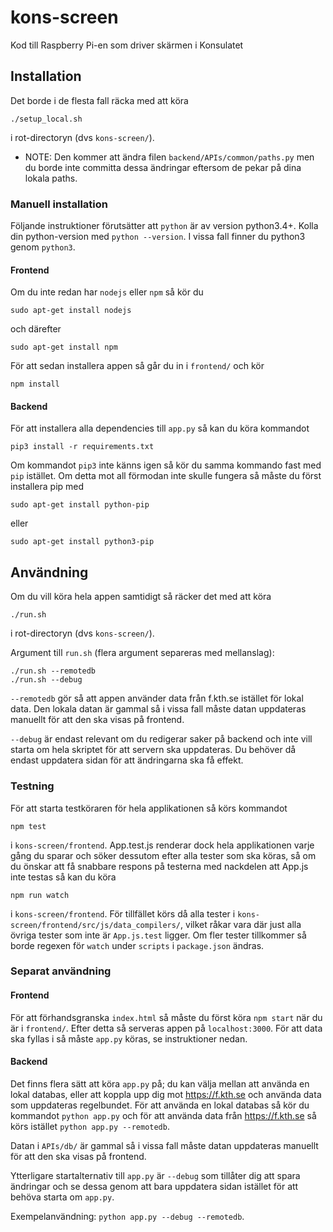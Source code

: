 # kons-screen
Kod till Raspberry Pi-en som driver skärmen i Konsulatet

## Installation
Det borde i de flesta fall räcka med att köra

    ./setup_local.sh

i rot-directoryn (dvs `kons-screen/`). 
* NOTE: Den kommer att ändra filen `backend/APIs/common/paths.py` 
men du borde inte committa dessa ändringar eftersom de pekar på dina lokala paths.

### Manuell installation
Följande instruktioner förutsätter att `python` är av version python3.4+.
Kolla din python-version med `python --version`. I vissa fall finner du python3 genom `python3`.
#### Frontend
Om du inte redan har `nodejs` eller `npm` så kör du

    sudo apt-get install nodejs

och därefter

    sudo apt-get install npm

För att sedan installera appen så går du in i `frontend/` och kör

    npm install

#### Backend
För att installera alla dependencies till `app.py` så kan du köra kommandot

    pip3 install -r requirements.txt

Om kommandot `pip3` inte känns igen så kör du samma kommando fast med `pip` istället.
Om detta mot all förmodan inte skulle fungera så måste du först installera pip med

    sudo apt-get install python-pip

eller

    sudo apt-get install python3-pip

## Användning
Om du vill köra hela appen samtidigt så räcker det med att köra

    ./run.sh

i rot-directoryn (dvs `kons-screen/`).

Argument till `run.sh` (flera argument separeras med mellanslag):

    ./run.sh --remotedb
    ./run.sh --debug
`--remotedb` gör så att appen använder data från f.kth.se istället för lokal data.
Den lokala datan är gammal så i vissa fall måste datan uppdateras manuellt för att den
ska visas på frontend.

`--debug` är endast relevant om du redigerar saker på backend och inte vill starta om hela
 skriptet för att servern ska uppdateras. Du behöver då endast uppdatera sidan för att ändringarna
 ska få effekt.
 ### Testning
För att starta testköraren för hela applikationen så körs kommandot

    npm test

 i `kons-screen/frontend`. App.test.js renderar dock hela applikationen varje gång du sparar och söker dessutom efter alla tester som ska köras, så om du
 önskar att få snabbare respons på testerna med nackdelen att App.js inte testas
 så kan du köra

    npm run watch

 i `kons-screen/frontend`. För tillfället körs då alla tester i `kons-screen/frontend/src/js/data_compilers/`, vilket råkar vara där just alla övriga tester som inte är `App.js.test` ligger. Om fler tester tillkommer så borde regexen för `watch` under `scripts` i `package.json` ändras.

### Separat användning
#### Frontend
För att förhandsgranska `index.html` så måste du först köra `npm start` när du är i `frontend/`.
Efter detta så serveras appen på `localhost:3000`. För att data ska fyllas i så måste `app.py` köras,
se instruktioner nedan.

#### Backend
Det finns flera sätt att köra `app.py` på; du kan välja mellan att använda en lokal databas,
eller att koppla upp dig mot https://f.kth.se och använda data som uppdateras regelbundet.
För att använda en lokal databas så kör du kommandot `python app.py` och för att använda data
från https://f.kth.se så körs istället `python app.py --remotedb`.

Datan i `APIs/db/` är gammal
så i vissa fall måste datan uppdateras manuellt för att den ska visas på frontend.

Ytterligare startalternativ till `app.py` är `--debug` som tillåter dig att spara ändringar och se dessa
genom att bara uppdatera sidan istället för att behöva starta om `app.py`.

Exempelanvändning: `python app.py --debug --remotedb`.
